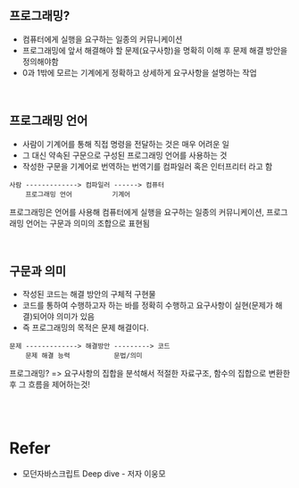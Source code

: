## 프로그래밍?
+ 컴퓨터에게 실행을 요구하는 일종의 커뮤니케이션
+ 프로그래밍에 앞서 해결해야 할 문제(요구사항)을 명확히 이해 후 문제 해결 방안을 정의해야함
+ 0과 1밖에 모르는 기계에게 정확하고 상세하게 요구사항을 설명하는 작업

<br>

## 프로그래밍 언어
* 사람이 기계어를 통해 직접 명령을 전달하는 것은 매우 어려운 일
* 그 대신 약속된 구문으로 구성된 프로그래밍 언어를 사용하는 것
* 작성한 구문을 기계어로 번역하는 번역기를 컴파일러 혹은 인터프리터 라고 함

```
사람 -------------> 컴파일러 ------> 컴퓨터
    프로그래밍 언어          기계어
```

프로그래밍은 언어를 사용해 컴퓨터에게 실행을 요구하는 일종의 커뮤니케이션, 프로그래밍 언어는 구문과 의미의 조합으로 표현됨

<br>

## 구문과 의미

* 작성된 코드는 해결 방안의 구체적 구현물
* 코드를 통하여 수행하고자 하는 바를 정확히 수행하고 요구사항이 실현(문제가 해결)되어야 의미가 있음
* 즉 프로그래밍의 목적은 문제 해결이다.

```
문제 -------------> 해결방안 ---------> 코드
    문제 해결 능력           문법/의미
```

프로그래밍? => 요구사항의 집합을 분석해서 적절한 자료구조, 함수의 집합으로 변환한 후 그 흐름을 제어하는것!

<br>
<br>

# Refer

* 모던자바스크립트 Deep dive - 저자 이웅모
